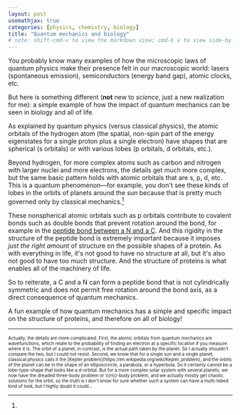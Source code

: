 ```yaml
---
layout: post
usemathjax: true
categories: [physics, chemistry, biology]
title: "Quantum mechanics and biology"
# note: shift-cmd-v to view the markdown view; cmd-k v to view side-by-side, then can do 'toggle preview locking' command in the 3 dots in the preview tab
---
```


You probably know many examples of how the microscopic laws of quantum physics make their presence felt in our macroscopic world: lasers (spontaneous emission), semiconductors (energy band gap), atomic clocks, etc.

But here is something different (**not** new to _science_, just a new realization for me): a simple example of how the impact of quantum mechanics can be seen in biology and all of life.

As explained by quantum physics (versus classical physics), the atomic orbitals of the hydrogen atom (the spatial, non-spin part of the energy eigenstates for a single proton plus a single electron) have shapes that are spherical (s orbitals) or with various lobes (p orbitals, d orbitals, etc.).

Beyond hydrogen, for more complex atoms such as carbon and nitrogen with larger nuclei and more electrons, the details get much more complex, but the same basic pattern holds with atomic orbitals that are s, p, d, etc. This is a quantum phenomenon&mdash;for example, you don't see these kinds of lobes in the orbits of planets around the sun because that is pretty much governed only by classical mechanics.[^1] 

These nonspherical atomic orbitals such as p orbitals contribute to covalent bonds such as double bonds that prevent rotation around the bond, for example in the [peptide bond between a N and a C](https://en.wikipedia.org/wiki/Peptide_bond#Cis/trans_isomers_of_the_peptide_group). And this rigidity in the structure of the peptide bond is extremely important because it imposes *just the right amount* of structure on the possible shapes of a protein. As with everything in life, it's not good to have no structure at all, but it's also not good to have too much structure. And the structure of proteins is what enables all of the machinery of life.

So to reiterate, a C and a N can form a peptide bond that is not cylindrically symmetric and does not permit free rotation around the bond axis, as a direct consequence of quantum mechanics.

A fun example of how quantum mechanics has a simple and specific impact on the structure of proteins, and therefore on all of biology!

---
[^1]:
<span style="font-size:10px">
Actually, the details are more complicated. First, the atomic orbitals from quantum mechanics are wavefunctions, which relate to the probability of finding an electron at a specific location if you measure where it is. The orbit of a planet, in contrast, is the actual path taken by the planet. So I actually shouldn't compare the two, but I could not resist. Second, we know that for a single sun and a single planet, classical physics calls it the [Kepler problem](https://en.wikipedia.org/wiki/Kepler_problem), and the orbits of the planet can be in the shape of an ellipse/circle, a parabola, or a hyperbola. So it certainly cannot be a lobe-type-shape that looks like a d-orbital. But for a more complex solar system with several planets, we now have the dreaded three-body problem or \\(n\\)-body problem, and we actually mostly get chaotic solutions for the orbit, so the truth is I don't know for sure whether such a system can have a multi-lobed kind of look, but I highly doubt it could...
</span>
